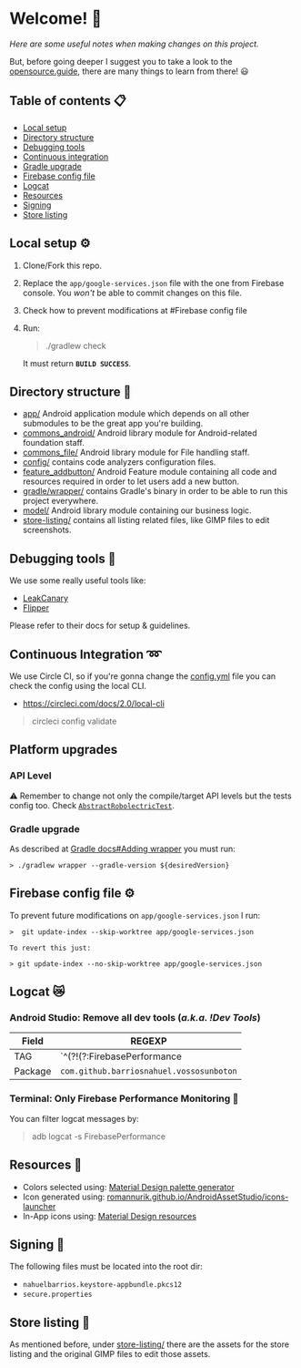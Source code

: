 # Welcome! 🙌

*Here are some useful notes when making changes on this project.*

But, before going deeper I suggest you to take a look to the [opensource.guide](https://opensource.guide/), there are many things to learn from there! 😃

## Table of contents 📋
- [Local setup](#local-setup-)
- [Directory structure](#directory-structure-)
- [Debugging tools](#debugging-tools-)
- [Continuous integration](#continuous-integration-)
- [Gradle upgrade](#gradle-upgrade)
- [Firebase config file](#firebase-config-file-)
- [Logcat](#logcat-)
- [Resources](#resources-)
- [Signing](#signing-)
- [Store listing](#store-listing-)

## Local setup ⚙

1. Clone/Fork this repo.
2. Replace the `app/google-services.json` file with the one from Firebase console. You *won't* be able to commit changes on this file.
3. Check how to prevent modifications at #Firebase config file
4. Run:
    > ./gradlew check

    It must return **`BUILD SUCCESS`**.

## Directory structure 🎄
- [app/](/app) Android application module which depends on all other submodules to be the great app you're building.
- [commons_android/](/commons_android) Android library module for Android-related foundation staff.
- [commons_file/](/commons_file) Android library module for File handling staff.
- [config/](/config) contains code analyzers configuration files.
- [feature_addbutton/](/feature_addbutton) Android Feature module containing all code and resources required in order to let users add a new
button.
- [gradle/wrapper/](/gradle/wrapper) contains Gradle's binary in order to be able to run this project everywhere.
- [model/](/model) Android library module containing our business logic.
- [store-listing/](/store-listing) contains all listing related files, like GIMP files to edit screenshots.

## Debugging tools 🐛
We use some really useful tools like:
- [LeakCanary](https://square.github.io/leakcanary/)
- [Flipper](https://fbflipper.com/)

Please refer to their docs for setup & guidelines.

## Continuous Integration ➿
We use Circle CI, so if you're gonna change the [config.yml](.circleci/config.yml) file you can check the config using the local CLI.
- https://circleci.com/docs/2.0/local-cli

> circleci config validate

## Platform upgrades
### API Level
⚠️ Remember to change not only the compile/target API levels but the tests config too. Check [`AbstractRobolectricTest`](/app/src/test/java/com/github/barriosnahuel/vossosunboton/AbstractRobolectricTest.kt).

### Gradle upgrade
As described at [Gradle docs#Adding wrapper](https://docs.gradle.org/current/userguide/gradle_wrapper.html#sec:adding_wrapper) you must run:

    > ./gradlew wrapper --gradle-version ${desiredVersion}

## Firebase config file ⚙️

To prevent future modifications on `app/google-services.json` I run:

    >  git update-index --skip-worktree app/google-services.json

    To revert this just:

    > git update-index --no-skip-worktree app/google-services.json

## Logcat 😿

### Android Studio: Remove all dev tools (*a.k.a. !Dev Tools*)

| Field     | REGEXP |
| --        | -- |
| TAG       | `^(?!(?:FirebasePerformance|FA|LeakCanary|FirebaseRemoteConfig|zygote|Choreographer|OpenGLRenderer|Adreno|vndksupport|SoLoader|ApkSoSource)$).*$` |
| Package   | `com.github.barriosnahuel.vossosunboton` |

### Terminal: Only Firebase Performance Monitoring 💯

You can filter logcat messages by:

> adb logcat -s FirebasePerformance

## Resources 🎨
- Colors selected using: [Material Design palette generator](https://material.io/design/color/the-color-system.html#tools-for-picking-colors)
- Icon generated using: [romannurik.github.io/AndroidAssetStudio/icons-launcher](http://romannurik.github.io/AndroidAssetStudio/icons-launcher.html)
- In-App icons using: [Material Design resources](https://material.io/resources/icons/?style=round)

## Signing 🔑

The following files must be located into the root dir:
- `nahuelbarrios.keystore-appbundle.pkcs12`
- `secure.properties`

## Store listing 📄

As mentioned before, under [store-listing/](/store-listing) there are the assets for the store listing and the original GIMP files to edit those assets.